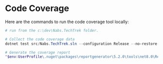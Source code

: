 # Code Coverage

Here are the commands to run the code coverage tool locally:

```powershell
# run from the c:\dev\Nabs.TechTrek folder.

# Collect the code coverage data
dotnet test src/Nabs.TechTrek.sln --configuration Release --no-restore --no-build --logger "console;verbosity=detailed" --settings src/coverlet.runsettings

# Generate the coverage report
"$env:UserProfile\.nuget\packages\reportgenerator\5.2.0\tools\net8.0\ReportGenerator.exe" -reports:"**\TestResults\*\coverage.cobertura.xml" -targetdir:"coveragereport"
```

